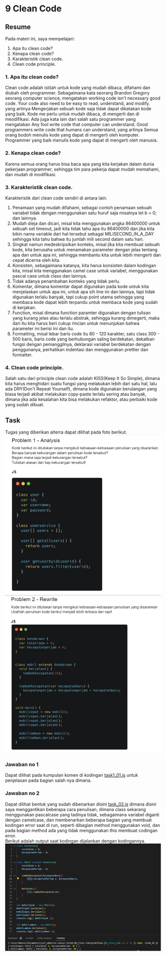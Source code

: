 # 9 Clean Code
## Resume
Pada materi ini, saya mempelajari:
1. Apa itu clean code?
2. Kenapa clean code?
3. Karakteristik clean code.
4. Clean code principle.

### 1. Apa itu clean code?
Clean code adalah istilah untuk kode yang mudah dibaca, difahami dan diubah oleh programmer. Sebagaimana kata seorang Brandon Gregory seorang computer science, mengatakan working code isn't necessary good code. Your code also need to be easy to read, understand, and modify. yang artinya Mengerjakan sebuah kode saja tidak dapat dikatakan kode yang baik. Kode me perlu untuk mudah dibaca, di mengerti dan di meodifikasi. Ada juga kata lain dari salah satu programmer yang mengatakan Any fool write code that computer can understand. Good programmers write code that humans can understand, yang artinya Semua orang bodoh menulis kode yang dapat di mengerti oleh komputer. Programmer yang baik menulis kode yang dapat di mengerti oleh manusia.

### 2. Kenapa clean code?
Karena semua orang harus bisa baca apa yang kita kerjakan dalam dunia pekerjaan programmer, sehingga tim para pekerja dapat mudah memahami, dan mudah di modifikasi.

### 3. Karakteristik clean code.
Karakteristik dari clean code sendiri di antara lain:
1. Penamaan yang mudah difahami, sebagai contoh penamaan sebuah variabel tidak dengan menggunakan satu huruf saja misalnya let b = 0; dan lainnya.
2. Mudah dieja dan dicari, misal kita menggunakan angka 86400000 untuk sebuah set timeout, jadi kita tidak tahu apa itu 86400000 dan jika kita bikin nama variable dari hal tersebut sebagai MILISECOND_IN_A_DAY sehingga kita tahu bahwa itu jumlah mili second dalam satu hari.
3. Singkat namun medeskripsikan konteks, misal jika kita membuat sebuah kode, kita berusaha untuk menamakan parameter dengan jelas tentang apa dan untuk apa ini, sehingga membantu kita untuk lebih mengerti dan cepat dicerna oleh kita.
4. Konsisten, sebagaimana katanya, kita harus konsisten dalam kodingan kita, misal kita menggunakan camel case untuk variabel, menggunakan pascal case untuk class dan lainnya.
5. Tidak adanya penambahan konteks yang tidak perlu.
6. Komentar, dimana komentar dapat digunakan pada kode untuk kita menjelaskan untuk apa ini, untuk apa sih line ini dan lainnya, tapi tidak digunakan terlalu banyak, tapi cukup point utama sehingga yang membaca kode dapat lebih terpandu untuk membaca kode yang sudah di kerjakan.
7. Function, misal dimana function paramter digunakan dengan tulisan yang kurang jelas atau terlalu abstrak, sehingga kurang dimegerti, maka dari itu kita harus beri cukup rincian untuk menunjukan bahwa parameter ini berisi ini dan itu.
8. Formatting, misal lebar baris code itu 80 - 120 karakter, satu class 300 - 500 baris, baris code yang berhubungan saling berdekatan, dekatkan fungsi dengan pemanggilnya, deklarasi variabel berdekatan dengan penggunanya, perhatikan indentasi dan menggunakan prettier dan formatter.

### 4. Clean code principle.
Salah satu dari principle clean code adalah KISS(Keep It So Simple), dimana kita harus menghidari suatu fungsi yang melakukan lebih dari satu hal, lalu ada DRY(Don't Repeat Yourself), dimana kode digunakan berulangan yang biasa terjadi akibat melakukan copy-paste terlalu sering atau banyak, dimana jika ada kesalahan kita bisa melakukan refaktor, atau perbaiki kode yang sudah dibuat.

## Task
Tugas yang diberikan alterra dapat dilihat pada foto berikut.  
![](./screenshot/1.png)  
![](./screenshot/2.png)  

### Jawaban no 1
Dapat dilihat pada kumpulan komen di kodingan [task1_01.js](./praktikum/task_01.js) untuk penjelasan pada bagian salah nya dimana.

### Jawaban no 2
Dapat dilihat bentuk yang sudah dibenarkan disini [task_02.js](./praktikum/task_02.js) dimana disini saya menggantikan beberapa cara penulisan, dimana class sekarang menggunakan pascalcase yang tadinya tidak, sebagaimana variabel diganti dengan camelcase, dan membenarkan beberapa bagian yang membuat kodingan error saat di run, seperti dibagian method menggunakan void, dan pada bagian method ada yang tidak menggunakan this membuat codingan error.  
Berikut adalah output saat kodingan dijalankan dengan kodingannya.  
![](./screenshot/output_2.png)